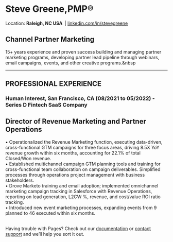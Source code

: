 # Steve Greene,PMP&reg;&nbsp;
Location: <b>Raleigh, NC USA&nbsp;</b> | <a href="https://www.linkedin.com/in/stevegreene/">linkedin.com/in/stevegreene</a>

## Channel Partner Marketing

15+ years experience and proven success building and managing partner marketing programs, developing partner lead pipeline through webinars, email campaigns, events, and other creative programs.&nbsp
<p></p>
<hr>
<p paraeid="{167e8fe1-fe30-48ea-9e21-31033872ace7}{168}" paraid="479438528" style="text-align: center;"><h2><strong>PROFESSIONAL EXPERIENCE&nbsp;</strong></p></h2>

### Human Interest, San Francisco, CA (08/2021 to 05/2022) - Series D Fintech SaaS Company 
## Director of Revenue Marketing and Partner Operations
•	Operationalized the Revenue Marketing function, executing data-driven, cross-functional GTM campaigns for three focus areas, driving 8.5X YoY revenue growth within six months, accounting for 22.1% of total Closed/Won revenue.<br>
•	Established multichannel campaign GTM planning tools and training for cross-functional team collaboration on campaign deliverables. Simplified processes through operations project management with business stakeholders.<br>
•	Drove Marketo training and email adoption; implemented omnichannel marketing campaign tracking in Salesforce with Revenue Operations, reporting on lead generation, L2CW %, revenue, and cost/value ROI ratio tracking.<br>
•	Introduced new event marketing processes, expanding events from 9 planned to 46 executed within six months.<br>
<br>


Having trouble with Pages? Check out our [documentation](https://docs.github.com/categories/github-pages-basics/) or [contact support](https://support.github.com/contact) and we’ll help you sort it out.
